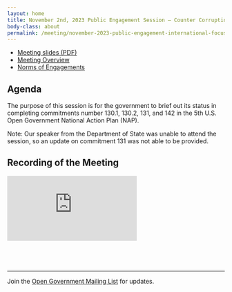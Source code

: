 ```yaml
---
layout: home
title: November 2nd, 2023 Public Engagement Session – Counter Corruption and Ensure Government Integrity and Accountability to the Public (International Focus)
body-class: about
permalink: /meeting/november-2023-public-engagement-international-focused-commitments/
---
```


* [Meeting slides (PDF)](assets/files/2023-11-02-OGP-Engagement-Session-Slides-Countering-Corruption-International-Focus.pdf)
* [Meeting Overview](/assets/files/2023-11-02-meeting-overview.pdf)
* [Norms of Engagements](assets/files/Norms-of-Engagement-Draft.pdf)

## Agenda

The purpose of this session is for the government to brief out its status in completing commitments number 130.1, 130.2, 131, and 142 in the 5th U.S. Open Government National Action Plan (NAP).

Note: Our speaker from the Department of State was unable to attend the session, so an update on commitment 131 was not able to be provided.

## Recording of the Meeting

<div class="video-container" style="margin-bottom: 5em">
<iframe src="https://www.youtube.com/embed/L_E4AcFMmWM?si=UIhNlJt2s3Mkv95l" title="YouTube video player" frameborder="0" allow="accelerometer; autoplay; clipboard-write; encrypted-media; gyroscope; picture-in-picture" allowfullscreen></iframe>
</div>

---

Join the [Open Government Mailing List](https://groups.google.com/g/us-open-government) for updates.